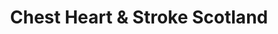---
title: "Chest Heart & Stroke Scotland"
url: /edinburgh/chest-heart-und-stroke-scotland-morningside-road/
shop: Gebrauchtwaren
---